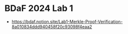 # BDaF 2024 Lab 1

- <https://bdaf.notion.site/Lab1-Merkle-Proof-Verification-8a010834ddd940458f20c93098f4eaa2>
